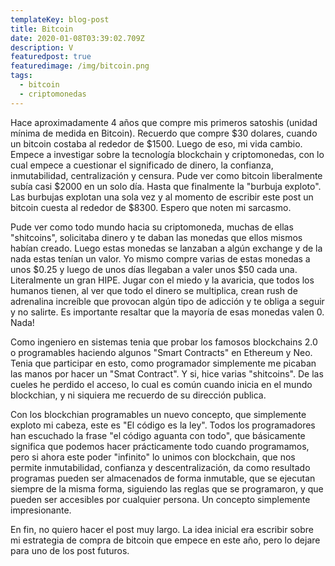 ```yaml
---
templateKey: blog-post
title: Bitcoin
date: 2020-01-08T03:39:02.709Z
description: V
featuredpost: true
featuredimage: /img/bitcoin.png
tags:
  - bitcoin
  - criptomonedas
---
```

Hace aproximadamente 4 años que compre mis primeros satoshis (unidad mínima de medida en Bitcoin). Recuerdo que compre $30 dolares, cuando un bitcoin costaba al rededor de $1500. Luego de eso, mi vida cambio. Empece a investigar sobre la tecnología blockchain y criptomonedas, con lo cual empece a cuestionar el significado de dinero, la confianza, inmutabilidad, centralización y censura. Pude ver como bitcoin liberalmente subía casi $2000 en un solo día. Hasta que finalmente la "burbuja exploto". Las burbujas explotan una sola vez y al momento de escribir este post un bitcoin cuesta al rededor de $8300. Espero que noten mi sarcasmo. 

Pude ver como todo mundo hacia su criptomoneda, muchas de ellas "shitcoins", solicitaba dinero y te daban las monedas que ellos mismos habían creado. Luego estas monedas se lanzaban a algún exchange y de la nada estas tenían un valor. Yo mismo compre varias de estas monedas a unos $0.25 y luego de unos días llegaban a valer unos $50 cada una. Literalmente un gran HIPE. Jugar con el miedo y la avaricia, que todos los humanos tienen, al ver que todo el dinero se multiplica, crean rush de adrenalina increíble que provocan algún tipo de adicción y te obliga a seguir y no salirte. Es importante resaltar que la mayoría de esas monedas valen 0. Nada!

Como ingeniero en sistemas tenia que probar los famosos blockchains 2.0 o programables haciendo algunos "Smart Contracts" en Ethereum y Neo. Tenia que participar en esto, como programador simplemente me picaban las manos por hacer un "Smat Contract". Y si, hice varias "shitcoins". De las cueles he perdido el acceso, lo cual es común cuando inicia en el mundo blockchian, y ni siquiera me recuerdo de su dirección publica. 

Con los blockchian programables un nuevo concepto, que simplemente exploto mi cabeza, este es "El código es la ley". Todos los programadores han escuchado la frase "el código aguanta con todo", que básicamente significa que podemos hacer prácticamente todo cuando programamos, pero si ahora este poder "infinito" lo unimos con blockchain, que nos permite inmutabilidad, confianza y descentralización, da como resultado programas pueden ser almacenados de forma inmutable, que se ejecutan siempre de la misma forma, siguiendo las reglas que se programaron, y que pueden ser accesibles por cualquier persona. Un concepto simplemente impresionante.

En fin, no quiero hacer el post muy largo. La idea inicial era escribir sobre mi estrategia de compra de bitcoin que empece en este año, pero lo dejare para uno de los post futuros.
